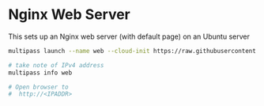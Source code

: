 # Nginx Web Server

This sets up an Nginx web server (with default page) on an Ubuntu server

```bash
multipass launch --name web --cloud-init https://raw.githubusercontent.com/taylor-training/multipass-instances/main/nginx/nginx-simple-setup.yaml jammy

# take note of IPv4 address
multipass info web

# Open browser to
#  http://<IPADDR>
```